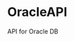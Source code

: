 <a href="https://github.com/bradai-zied/OracleAPI/blob/master/img.jpg" title="FVCproductions" alt="API Oracle"></a>

# OracleAPI

API for Oracle DB
